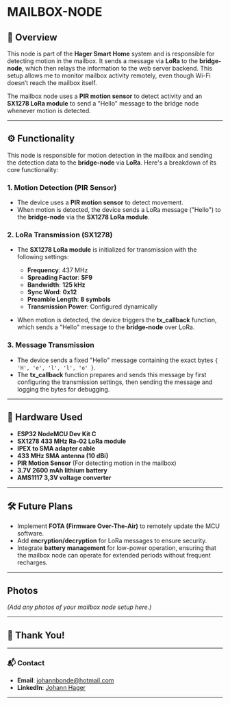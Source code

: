 # MAILBOX-NODE

## 📖 Overview  
This node is part of the **Hager Smart Home** system and is responsible for detecting motion in the mailbox. It sends a message via **LoRa** to the **bridge-node**, which then relays the information to the web server backend. This setup allows me to monitor mailbox activity remotely, even though Wi-Fi doesn’t reach the mailbox itself.

The mailbox node uses a **PIR motion sensor** to detect activity and an **SX1278 LoRa module** to send a "Hello" message to the bridge node whenever motion is detected.

---

## ⚙️ Functionality  
This node is responsible for motion detection in the mailbox and sending the detection data to the **bridge-node** via **LoRa**. Here's a breakdown of its core functionality:

### 1. Motion Detection (PIR Sensor)  
- The device uses a **PIR motion sensor** to detect movement.  
- When motion is detected, the device sends a LoRa message ("Hello") to the **bridge-node** via the **SX1278 LoRa module**.

### 2. LoRa Transmission (SX1278)  
- The **SX1278 LoRa module** is initialized for transmission with the following settings:
  - **Frequency**: 437 MHz
  - **Spreading Factor**: **SF9**
  - **Bandwidth**: **125 kHz**
  - **Sync Word**: **0x12**
  - **Preamble Length**: **8 symbols**
  - **Transmission Power**: Configured dynamically
  
- When motion is detected, the device triggers the **tx_callback** function, which sends a "Hello" message to the **bridge-node** over LoRa.

### 3. Message Transmission  
- The device sends a fixed "Hello" message containing the exact bytes `{ 'H', 'e', 'l', 'l', 'o' }`.  
- The **tx_callback** function prepares and sends this message by first configuring the transmission settings, then sending the message and logging the bytes for debugging.

---

## 🔩 Hardware Used  
- **ESP32 NodeMCU Dev Kit C**  
- **SX1278 433 MHz Ra-02 LoRa module**  
- **IPEX to SMA adapter cable**  
- **433 MHz SMA antenna (10 dBi)**  
- **PIR Motion Sensor** (For detecting motion in the mailbox)
- **3.7V 2600 mAh lithium battery**
- **AMS1117 3,3V voltage converter**

---

## 🛠️ Future Plans  
- Implement **FOTA (Firmware Over-The-Air)** to remotely update the MCU software.  
- Add **encryption/decryption** for LoRa messages to ensure security.  
- Integrate **battery management** for low-power operation, ensuring that the mailbox node can operate for extended periods without frequent recharges.

---

## Photos  

*(Add any photos of your mailbox node setup here.)*

---

## 🙏 Thank You!  

---

### 📬 Contact  
- **Email**: [johannbonde@hotmail.com](mailto:johannbonde@hotmail.com)  
- **LinkedIn**: [Johann Hager](https://www.linkedin.com/in/johann-bonde-hager-9424b531b/)

---